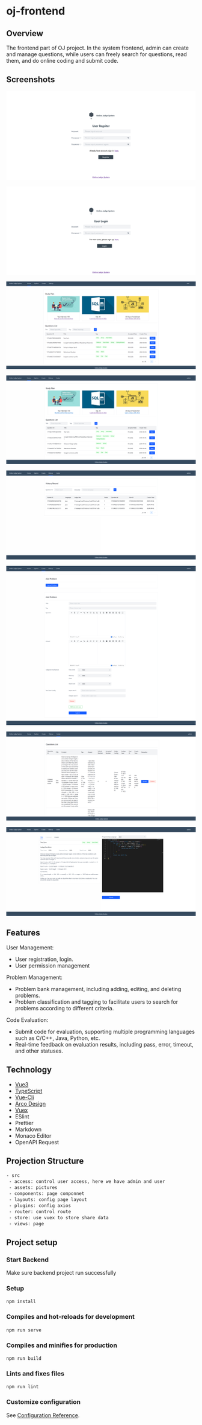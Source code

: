 # oj-frontend

## Overview

The frontend part of OJ project. In the system frontend, admin can create and manage questions, while users can freely search for questions, read them, and do online coding and submit code.

## Screenshots

![register](assets\register.png)

![login](assets\login.png)

![home_user](assets\home_user.png)

![homepage](assets\homepage.png)

![history](assets\history.png)

![create](assets\create.png)

![manage](assets\manage.png)



![coding](assets\coding.png)

## Features

User Management:

- User registration, login.
- User permission management

Problem Management:

- Problem bank management, including adding, editing, and deleting problems.
- Problem classification and tagging to facilitate users to search for problems according to different criteria.

Code Evaluation:

- Submit code for evaluation, supporting multiple programming languages such as C/C++, Java, Python, etc.
- Real-time feedback on evaluation results, including pass, error, timeout, and other statuses.

## Technology

- [Vue3](https://cn.vuejs.org/guide/introduction.html)
- [TypeScript](https://www.typescriptlang.org/zh/docs/)
- [Vue-Cli](https://cli.vuejs.org/zh/guide/)
- [Arco Design ](https://arco.design/vue/docs/start)
- [Vuex](https://vuex.vuejs.org/)
- ESlint
- Prettier
- Markdown 
- Monaco Editor
- OpenAPI Request

## Projection Structure

```
- src
 - access: control user access, here we have admin and user
 - assets: pictures
 - components: page componnet
 - layouts: config page layout
 - plugins: config axios
 - router: control route
 - store: use vuex to store share data
 - views: page
```

## Project setup

### Start Backend

Make sure backend project run successfully

### Setup

```
npm install
```

### Compiles and hot-reloads for development

```
npm run serve
```

### Compiles and minifies for production

```
npm run build
```

### Lints and fixes files

```
npm run lint
```

### Customize configuration

See [Configuration Reference](https://cli.vuejs.org/config/).
